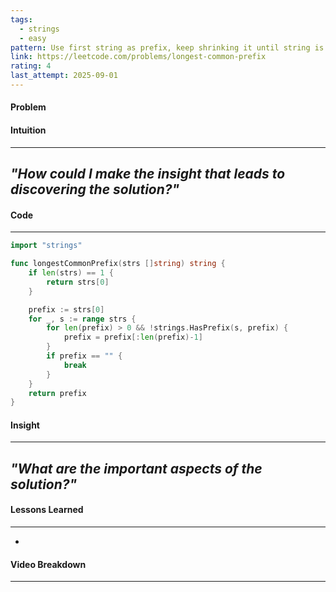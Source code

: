 ```yaml
---
tags:
  - strings
  - easy
pattern: Use first string as prefix, keep shrinking it until string is empty or we match the prefix
link: https://leetcode.com/problems/longest-common-prefix
rating: 4
last_attempt: 2025-09-01
---
```

#### Problem


#### Intuition
---
_"How could I make the insight that leads to discovering the solution?"_
- 

#### Code
---

```go
import "strings"

func longestCommonPrefix(strs []string) string {
	if len(strs) == 1 {
		return strs[0]
	}

	prefix := strs[0]
	for _, s := range strs {
		for len(prefix) > 0 && !strings.HasPrefix(s, prefix) {
			prefix = prefix[:len(prefix)-1]
		}
		if prefix == "" {
			break
		}
	}
	return prefix
}
```

#### Insight  
---
_"What are the important aspects of the solution?"_
- 

#### Lessons Learned
---
- 

#### Video Breakdown
---
